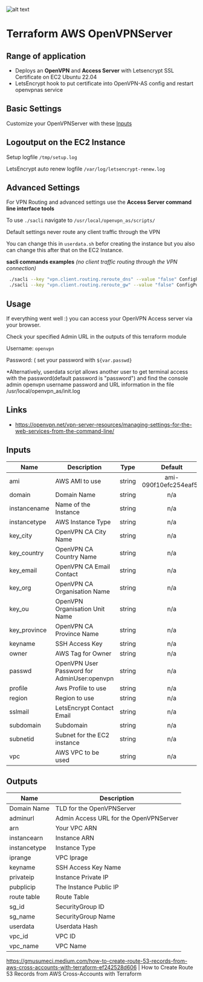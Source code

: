 ![alt text](https://www.blog.labouardy.com/images/openvpn_aws.png "openvpn_aws.png")
# Terraform AWS OpenVPNServer
## Range of application
* Deploys an **OpenVPN** and **Access Server** with Letsencrypt SSL Certificate on EC2 Ubuntu 22.04
* LetsEncrypt hook to put certificate into OpenVPN-AS config and restart openvpnas service



## Basic Settings
Customize your OpenVPNServer with these [Inputs](#Inputs)

## Logoutput on the EC2 Instance
Setup logfile `/tmp/setup.log`

LetsEncrypt auto renew logfile `/var/log/letsencrypt-renew.log`

## Advanced Settings
For VPN Routing and advanced settings use the **Access Server command line interface tools**

To use `./sacli` navigate to `/usr/local/openvpn_as/scripts/ `

Default settings never route any client traffic through the VPN

You can change this in `userdata.sh` befor creating the instance but you also can change this after that on the EC2 Instance.

**sacli commands examples** _(no client traffic routing through the VPN connection)_

 ```bash
  ./sacli --key "vpn.client.routing.reroute_dns" --value "false" ConfigPut
  ./sacli --key "vpn.client.routing.reroute_gw" --value "false" ConfigPut

 ```
## Usage
If everything went well :)  you can access your OpenVPN Access server via your browser.

Check your specified Admin URL in the outputs of this terraform module

Username: `openvpn`

Password: ( set your password with `${var.passwd}`

*Alternatively, userdata script allows another user to get terminal access with the password(default password is "password") and find the console admin openvpn username password and URL information in the file /usr/local/openvpn_as/init.log


## Links

* https://openvpn.net/vpn-server-resources/managing-settings-for-the-web-services-from-the-command-line/


## Inputs

| Name | Description | Type | Default | Required |
|------|-------------|:----:|:-----:|:-----:|
| ami | AWS AMI to use | string | ami-090f10efc254eaf55 | no |
| domain | Domain Name | string | n/a | yes |
| instancename | Name of the Instance | string | n/a | yes |
| instancetype | AWS Instance Type | string | n/a | yes |
| key\_city | OpenVPN CA City Name | string | n/a | yes |
| key\_country | OpenVPN CA Country Name | string | n/a | yes |
| key\_email | OpenVPN CA Email Contact | string | n/a | yes |
| key\_org | OpenVPN CA Organisation Name | string | n/a | yes |
| key\_ou | OpenVPN Organisation Unit Name | string | n/a | yes |
| key\_province | OpenVPN CA Province Name | string | n/a | yes |
| keyname | SSH Access Key | string | n/a | yes |
| owner | AWS Tag for Owner | string | n/a | yes |
| passwd | OpenVPN User Password for AdminUser:openvpn | string | n/a | yes |
| profile | Aws Profile to use | string | n/a | yes |
| region | Region to use | string | n/a | yes |
| sslmail | LetsEncrypt Contact Email | string | n/a | yes |
| subdomain | Subdomain | string | n/a | yes |
| subnetid | Subnet for the EC2 instance | string | n/a | yes |
| vpc | AWS VPC to be used | string | n/a | yes |

## Outputs

| Name | Description |
|------|-------------|
| Domain Name | TLD for the OpenVPNServer |
| adminurl | Admin Access URL for the OpenVPNServer |
| arn | Your VPC ARN |
| instancearn | Instance ARN |
| instancetype | Instance Type |
| iprange | VPC Iprage |
| keyname | SSH Access Key Name |
| privateip | Instance Private IP |
| pubplicip | The Instance Public IP |
| route table | Route Table |
| sg\_id | SecurityGroup ID |
| sg\_name | SecurityGroup Name |
| userdata | Userdata Hash |
| vpc\_id | VPC ID |
| vpc\_name | VPC Name |



https://gmusumeci.medium.com/how-to-create-route-53-records-from-aws-cross-accounts-with-terraform-ef242528d606 | How to Create Route 53 Records from AWS Cross-Accounts with Terraform
